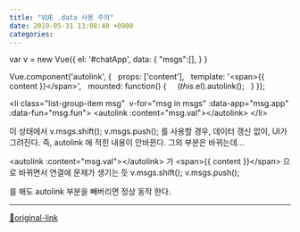 ```yaml
---
title: "VUE .data 사용 주의"
date: 2019-05-31 13:08:40 +0900
categories: 
---
```

  

var v = new Vue({
	el: '#chatApp',
	data: {
		"msgs":[],
	}
}
  

Vue.component('autolink', {
  props: ['content'],
  template: '&lt;span&gt;{{ content }}&lt;/span&gt;',
  mounted: function() {
    $(this.$el).autolink();
  }
});
  
  

&lt;li class="list-group-item msg"  v-for="msg in msgs" :data-app="msg.app" :data-fun="msg.fun"&gt;
&lt;autolink :content="msg.val"&gt;&lt;/autolink&gt;
&lt;/li&gt;
  

이 상태에서
v.msgs.shift();
v.msgs.push();
를 사용할 경우, 데이터 갱신 없이, UI가 그려진다. 즉, autolink 에 적힌 내용이 안바뀐다. 그외 부분은 바뀌는데...
  

&lt;autolink :content="msg.val"&gt;&lt;/autolink&gt; 가 &lt;span&gt;{{ content }}&lt;/span&gt; 으로 바뀌면서 연결에 문제가 생기는 듯
v.msgs.shift();
v.msgs.push();

를 해도 autolink 부분을 빼버리면 정상 동작 한다.






***
[🔗original-link](http://www.mins01.com/mh/tech/read/1296)